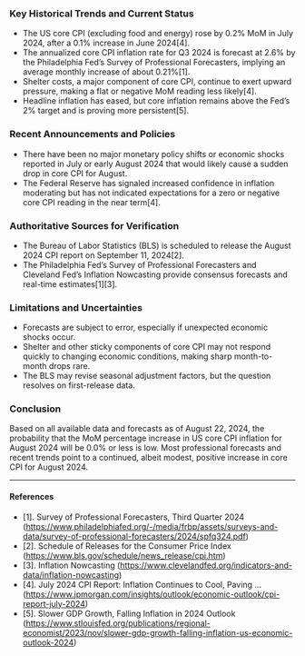 ### Key Historical Trends and Current Status

- The US core CPI (excluding food and energy) rose by 0.2% MoM in July 2024, after a 0.1% increase in June 2024[4].
- The annualized core CPI inflation rate for Q3 2024 is forecast at 2.6% by the Philadelphia Fed’s Survey of Professional Forecasters, implying an average monthly increase of about 0.21%[1].
- Shelter costs, a major component of core CPI, continue to exert upward pressure, making a flat or negative MoM reading less likely[4].
- Headline inflation has eased, but core inflation remains above the Fed’s 2% target and is proving more persistent[5].

### Recent Announcements and Policies

- There have been no major monetary policy shifts or economic shocks reported in July or early August 2024 that would likely cause a sudden drop in core CPI for August.
- The Federal Reserve has signaled increased confidence in inflation moderating but has not indicated expectations for a zero or negative core CPI reading in the near term[4].

### Authoritative Sources for Verification

- The Bureau of Labor Statistics (BLS) is scheduled to release the August 2024 CPI report on September 11, 2024[2].
- The Philadelphia Fed’s Survey of Professional Forecasters and Cleveland Fed’s Inflation Nowcasting provide consensus forecasts and real-time estimates[1][3].

### Limitations and Uncertainties

- Forecasts are subject to error, especially if unexpected economic shocks occur.
- Shelter and other sticky components of core CPI may not respond quickly to changing economic conditions, making sharp month-to-month drops rare.
- The BLS may revise seasonal adjustment factors, but the question resolves on first-release data.

### Conclusion

Based on all available data and forecasts as of August 22, 2024, the probability that the MoM percentage increase in US core CPI inflation for August 2024 will be 0.0% or less is low. Most professional forecasts and recent trends point to a continued, albeit modest, positive increase in core CPI for August 2024.

---

#### References

- [1]. Survey of Professional Forecasters, Third Quarter 2024 (https://www.philadelphiafed.org/-/media/frbp/assets/surveys-and-data/survey-of-professional-forecasters/2024/spfq324.pdf)
- [2]. Schedule of Releases for the Consumer Price Index (https://www.bls.gov/schedule/news_release/cpi.htm)
- [3]. Inflation Nowcasting (https://www.clevelandfed.org/indicators-and-data/inflation-nowcasting)
- [4]. July 2024 CPI Report: Inflation Continues to Cool, Paving ... (https://www.jpmorgan.com/insights/outlook/economic-outlook/cpi-report-july-2024)
- [5]. Slower GDP Growth, Falling Inflation in 2024 Outlook (https://www.stlouisfed.org/publications/regional-economist/2023/nov/slower-gdp-growth-falling-inflation-us-economic-outlook-2024)